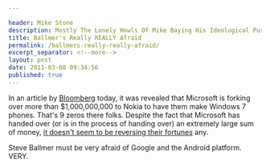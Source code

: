 ```yaml
---

header: Mike Stone
description: Mostly The Lonely Howls Of Mike Baying His Ideological Purity At The Moon
title: Ballmer's Really REALLY Afraid
permalink: /ballmers-really-really-afraid/
excerpt_separator: <!--more-->
layout: post
date: 2011-03-08 09:34:56
published: true
---
```



In an article by [Bloomberg](http://www.businessweek.com/news/2011-03-07/microsoft-is-said-to-pay-nokia-more-than-1-billion-in-deal.html) today, it was revealed that Microsoft is forking over more than $1,000,000,000 to Nokia to have them make Windows 7 phones. That's 9 zeros there folks. Despite the fact that Microsoft has handed over (or is in the process of handing over) an extremely large sum of money, [it doesn't seem to be reversing their fortunes](http://blog.seattlepi.com/microsoft/2011/03/07/windows-phone-7-not-reversing-microsofts-mobile-slide/) any.

Steve Ballmer must be very afraid of Google and the Android platform. VERY.

